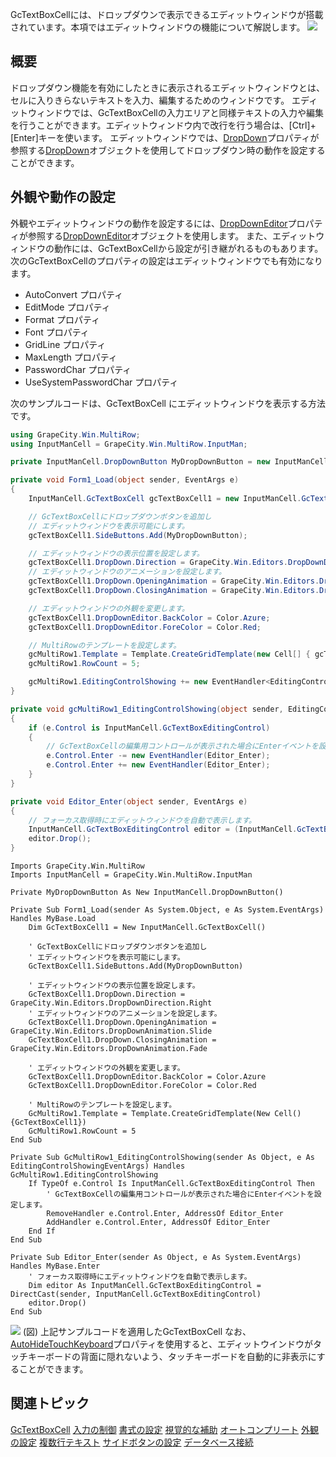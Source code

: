 GcTextBoxCellには、ドロップダウンで表示できるエディットウィンドウが搭載されています。本項ではエディットウィンドウの機能について解説します。
![](/DOCUMENT_SITE_LINK_PREFIX_HERE/document-site-files/images/f148c511-6e98-4b55-9904-150a375d5825/images/imimages/01gctextbox/gctextbox_editwindow.png)

## 概要

ドロップダウン機能を有効にしたときに表示されるエディットウィンドウとは、セルに入りきらないテキストを入力、編集するためのウィンドウです。
エディットウィンドウでは、GcTextBoxCellの入力エリアと同様テキストの入力や編集を行うことができます。エディットウィンドウ内で改行を行う場合は、[Ctrl]+[Enter]キーを使います。
エディットウィンドウでは、[DropDown](gcdocsite__documentlink?toc-item-id=c0f86c74-86d5-4b70-aaf2-7f55a0e074a8)プロパティが参照する[DropDown](gcdocsite__documentlink?toc-item-id=725b3f4a-a92c-4a8a-932a-e29fb17ce0ad)オブジェクトを使用してドロップダウン時の動作を設定することができます。

## 外観や動作の設定

外観やエディットウィンドウの動作を設定するには、[DropDownEditor](gcdocsite__documentlink?toc-item-id=ae575ab6-e6f9-454f-96af-4d94951451ba)プロパティが参照する[DropDownEditor](gcdocsite__documentlink?toc-item-id=249f9a7a-d444-4f9c-94d6-e31019e76527)オブジェクトを使用します。
また、エディットウィンドウの動作には、GcTextBoxCellから設定が引き継がれるものもあります。次のGcTextBoxCellのプロパティの設定はエディットウィンドウでも有効になります。

* AutoConvert プロパティ
* EditMode プロパティ
* Format プロパティ
* Font プロパティ
* GridLine プロパティ
* MaxLength プロパティ
* PasswordChar プロパティ
* UseSystemPasswordChar プロパティ

次のサンプルコードは、GcTextBoxCell にエディットウィンドウを表示する方法です。

```csharp
using GrapeCity.Win.MultiRow;
using InputManCell = GrapeCity.Win.MultiRow.InputMan;

private InputManCell.DropDownButton MyDropDownButton = new InputManCell.DropDownButton();

private void Form1_Load(object sender, EventArgs e)
{
    InputManCell.GcTextBoxCell gcTextBoxCell1 = new InputManCell.GcTextBoxCell();

    // GcTextBoxCellにドロップダウンボタンを追加し 
    // エディットウィンドウを表示可能にします。 
    gcTextBoxCell1.SideButtons.Add(MyDropDownButton);

    // エディットウィンドウの表示位置を設定します。 
    gcTextBoxCell1.DropDown.Direction = GrapeCity.Win.Editors.DropDownDirection.Right;
    // エディットウィンドウのアニメーションを設定します。 
    gcTextBoxCell1.DropDown.OpeningAnimation = GrapeCity.Win.Editors.DropDownAnimation.Slide;
    gcTextBoxCell1.DropDown.ClosingAnimation = GrapeCity.Win.Editors.DropDownAnimation.Fade;

    // エディットウィンドウの外観を変更します。 
    gcTextBoxCell1.DropDownEditor.BackColor = Color.Azure;
    gcTextBoxCell1.DropDownEditor.ForeColor = Color.Red;

    // MultiRowのテンプレートを設定します。
    gcMultiRow1.Template = Template.CreateGridTemplate(new Cell[] { gcTextBoxCell1 });
    gcMultiRow1.RowCount = 5;

    gcMultiRow1.EditingControlShowing += new EventHandler<EditingControlShowingEventArgs>(gcMultiRow1_EditingControlShowing);
}

private void gcMultiRow1_EditingControlShowing(object sender, EditingControlShowingEventArgs e)
{
    if (e.Control is InputManCell.GcTextBoxEditingControl)
    {
        // GcTextBoxCellの編集用コントロールが表示された場合にEnterイベントを設定します。
        e.Control.Enter -= new EventHandler(Editor_Enter);
        e.Control.Enter += new EventHandler(Editor_Enter);
    }
}

private void Editor_Enter(object sender, EventArgs e)
{
    // フォーカス取得時にエディットウィンドウを自動で表示します。 
    InputManCell.GcTextBoxEditingControl editor = (InputManCell.GcTextBoxEditingControl)sender;
    editor.Drop();
}
```

```vbnet
Imports GrapeCity.Win.MultiRow
Imports InputManCell = GrapeCity.Win.MultiRow.InputMan

Private MyDropDownButton As New InputManCell.DropDownButton()

Private Sub Form1_Load(sender As System.Object, e As System.EventArgs) Handles MyBase.Load
    Dim GcTextBoxCell1 = New InputManCell.GcTextBoxCell()

    ' GcTextBoxCellにドロップダウンボタンを追加し 
    ' エディットウィンドウを表示可能にします。 
    GcTextBoxCell1.SideButtons.Add(MyDropDownButton)

    ' エディットウィンドウの表示位置を設定します。 
    GcTextBoxCell1.DropDown.Direction = GrapeCity.Win.Editors.DropDownDirection.Right
    ' エディットウィンドウのアニメーションを設定します。 
    GcTextBoxCell1.DropDown.OpeningAnimation = GrapeCity.Win.Editors.DropDownAnimation.Slide
    GcTextBoxCell1.DropDown.ClosingAnimation = GrapeCity.Win.Editors.DropDownAnimation.Fade

    ' エディットウィンドウの外観を変更します。 
    GcTextBoxCell1.DropDownEditor.BackColor = Color.Azure
    GcTextBoxCell1.DropDownEditor.ForeColor = Color.Red

    ' MultiRowのテンプレートを設定します。
    GcMultiRow1.Template = Template.CreateGridTemplate(New Cell() {GcTextBoxCell1})
    GcMultiRow1.RowCount = 5
End Sub

Private Sub GcMultiRow1_EditingControlShowing(sender As Object, e As EditingControlShowingEventArgs) Handles GcMultiRow1.EditingControlShowing
    If TypeOf e.Control Is InputManCell.GcTextBoxEditingControl Then
        ' GcTextBoxCellの編集用コントロールが表示された場合にEnterイベントを設定します。 
        RemoveHandler e.Control.Enter, AddressOf Editor_Enter
        AddHandler e.Control.Enter, AddressOf Editor_Enter
    End If
End Sub

Private Sub Editor_Enter(sender As Object, e As System.EventArgs) Handles MyBase.Enter
    ' フォーカス取得時にエディットウィンドウを自動で表示します。 
    Dim editor As InputManCell.GcTextBoxEditingControl = DirectCast(sender, InputManCell.GcTextBoxEditingControl)
    editor.Drop()
End Sub
```

![](/DOCUMENT_SITE_LINK_PREFIX_HERE/document-site-files/images/f148c511-6e98-4b55-9904-150a375d5825/images/imimages/01gctextbox/gctextbox_dropdowneditor_sample.png)
(図) 上記サンプルコードを適用したGcTextBoxCell
なお、[AutoHideTouchKeyboard](gcdocsite__documentlink?toc-item-id=c7e2647a-78f2-4c13-8bea-b53981215050)プロパティを使用すると、エディットウインドウがタッチキーボードの背面に隠れないよう、タッチキーボードを自動的に非表示にすることができます。

## 関連トピック

[GcTextBoxCell](gcdocsite__documentlink?toc-item-id=d724f811-ce0a-481f-88af-b5c76349953d)
[入力の制御](gcdocsite__documentlink?toc-item-id=8545ddc0-4623-4852-bea5-0a7a72839963)
[書式の設定](gcdocsite__documentlink?toc-item-id=ccf3073d-ecf5-4c15-8da1-177fd7ecf453)
[視覚的な補助](gcdocsite__documentlink?toc-item-id=04bfc453-3ed1-48a3-bb5c-c7ebeb27d1bf)
[オートコンプリート](gcdocsite__documentlink?toc-item-id=09b0835f-6677-4935-a1a0-77afa65c31d9)
[外観の設定](gcdocsite__documentlink?toc-item-id=e27b669a-1c2c-426e-a92f-52c2c4c94c5b)
[複数行テキスト](gcdocsite__documentlink?toc-item-id=18bcd8cc-30d4-4726-bb0b-2d6d072fcf55)
[サイドボタンの設定](gcdocsite__documentlink?toc-item-id=20f619b4-82aa-4cbb-9a5a-6f8d1f61485f)
[データベース接続](gcdocsite__documentlink?toc-item-id=9ac79b8e-03e4-4b60-93d9-d70f1d0e8fbd)